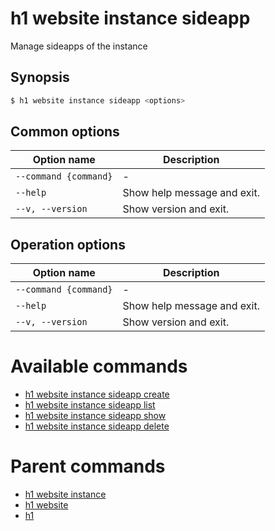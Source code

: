 
# h1 website instance sideapp

Manage sideapps of the instance

## Synopsis

```bash
$ h1 website instance sideapp <options>
```

## Common options

| Option name               | Description                 |
| ------------------------- | --------------------------- |
| ```--command {command}``` | -                           |
| ```--help```              | Show help message and exit. |
| ```--v, --version```      | Show version and exit.      |

## Operation options

| Option name               | Description                 |
| ------------------------- | --------------------------- |
| ```--command {command}``` | -                           |
| ```--help```              | Show help message and exit. |
| ```--v, --version```      | Show version and exit.      |

# Available commands

* [h1 website instance sideapp create](./create/README.md)
* [h1 website instance sideapp list](./list/README.md)
* [h1 website instance sideapp show](./show/README.md)
* [h1 website instance sideapp delete](./delete/README.md)

# Parent commands

* [h1 website instance](./../README.md)
* [h1 website](./../../README.md)
* [h1](./../../../README.md)
